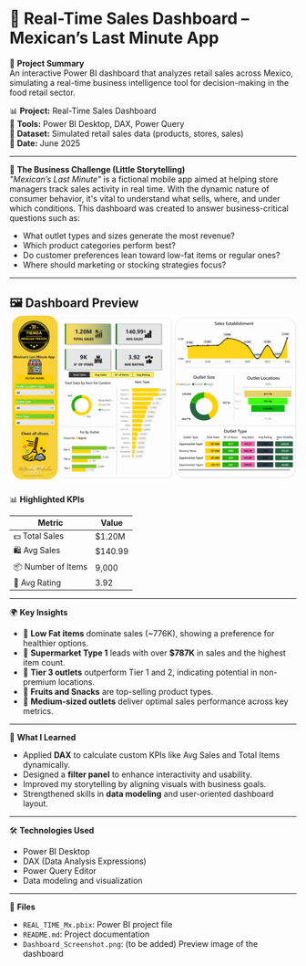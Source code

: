 # 🛒 Real-Time Sales Dashboard – Mexican’s Last Minute App

📌 **Project Summary**  
An interactive Power BI dashboard that analyzes retail sales across Mexico, simulating a real-time business intelligence tool for decision-making in the food retail sector.

📊 **Project:** Real-Time Sales Dashboard  
🧰 **Tools:** Power BI Desktop, DAX, Power Query  
📁 **Dataset:** Simulated retail sales data (products, stores, sales)  
📅 **Date:** June 2025

---

🎯 **The Business Challenge (Little Storytelling)**  
_"Mexican’s Last Minute"_ is a fictional mobile app aimed at helping store managers track sales activity in real time. With the dynamic nature of consumer behavior, it's vital to understand what sells, where, and under which conditions. This dashboard was created to answer business-critical questions such as:

- What outlet types and sizes generate the most revenue?
- Which product categories perform best?
- Do customer preferences lean toward low-fat items or regular ones?
- Where should marketing or stocking strategies focus?

---

🖼️ **Dashboard Preview**  
![Dashboard Preview](Realtime_presentation.png)
---
📊 **Highlighted KPIs**

| Metric            | Value   |
|-------------------|---------|
| 💵 Total Sales     | $1.20M  |
| 🛍️ Avg Sales       | $140.99 |
| 📦 Number of Items | 9,000   |
| 🌟 Avg Rating      | 3.92    |

---

🌍 **Key Insights**
- 🥗 **Low Fat items** dominate sales (~776K), showing a preference for healthier options.
- 🛒 **Supermarket Type 1** leads with over **$787K** in sales and the highest item count.
- 📍 **Tier 3 outlets** outperform Tier 1 and 2, indicating potential in non-premium locations.
- 🧃 **Fruits and Snacks** are top-selling product types.
- 🏬 **Medium-sized outlets** deliver optimal sales performance across key metrics.

---

🧠 **What I Learned**
- Applied **DAX** to calculate custom KPIs like Avg Sales and Total Items dynamically.
- Designed a **filter panel** to enhance interactivity and usability.
- Improved my storytelling by aligning visuals with business goals.
- Strengthened skills in **data modeling** and user-oriented dashboard layout.

---

🛠 **Technologies Used**
- Power BI Desktop  
- DAX (Data Analysis Expressions)  
- Power Query Editor  
- Data modeling and visualization

---

📂 **Files**
- `REAL_TIME_Mx.pbix`: Power BI project file  
- `README.md`: Project documentation  
- `Dashboard_Screenshot.png`: (to be added) Preview image of the dashboard  
